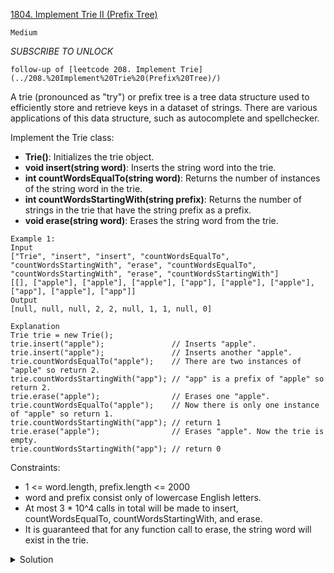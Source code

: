 [1804. Implement Trie II (Prefix Tree)](https://leetcode.com/problems/implement-trie-ii-prefix-tree/)

`Medium`

*SUBSCRIBE TO UNLOCK*

`follow-up of [leetcode 208. Implement Trie](../208.%20Implement%20Trie%20(Prefix%20Tree)/)`

A trie (pronounced as "try") or prefix tree is a tree data structure used to efficiently store and retrieve keys in a dataset of strings. There are various applications of this data structure, such as autocomplete and spellchecker.

Implement the Trie class:
- **Trie()**: Initializes the trie object.
- **void insert(string word)**: Inserts the string word into the trie.
- **int countWordsEqualTo(string word)**: Returns the number of instances of the string word in the trie.
- **int countWordsStartingWith(string prefix)**: Returns the number of strings in the trie that have the string prefix as a prefix.
- **void erase(string word)**: Erases the string word from the trie.

```
Example 1:
Input
["Trie", "insert", "insert", "countWordsEqualTo", "countWordsStartingWith", "erase", "countWordsEqualTo", "countWordsStartingWith", "erase", "countWordsStartingWith"]
[[], ["apple"], ["apple"], ["apple"], ["app"], ["apple"], ["apple"], ["app"], ["apple"], ["app"]]
Output
[null, null, null, 2, 2, null, 1, 1, null, 0]

Explanation
Trie trie = new Trie();
trie.insert("apple");               // Inserts "apple".
trie.insert("apple");               // Inserts another "apple".
trie.countWordsEqualTo("apple");    // There are two instances of "apple" so return 2.
trie.countWordsStartingWith("app"); // "app" is a prefix of "apple" so return 2.
trie.erase("apple");                // Erases one "apple".
trie.countWordsEqualTo("apple");    // Now there is only one instance of "apple" so return 1.
trie.countWordsStartingWith("app"); // return 1
trie.erase("apple");                // Erases "apple". Now the trie is empty.
trie.countWordsStartingWith("app"); // return 0
```

Constraints:
- 1 <= word.length, prefix.length <= 2000
- word and prefix consist only of lowercase English letters.
- At most 3 * 10^4 calls in total will be made to insert, countWordsEqualTo, countWordsStartingWith, and erase.
- It is guaranteed that for any function call to erase, the string word will exist in the trie.

<details>
<summary>Solution</summary>

[HuifengGuan](https://github.com/wisdompeak/LeetCode/tree/master/Trie/1804.Implement-Trie-II-(Prefix-Tree))
</details>
